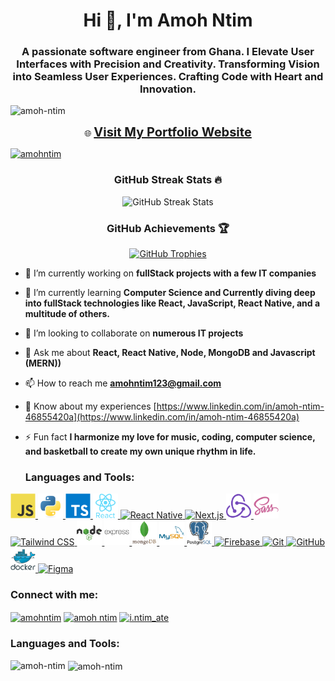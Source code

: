 <h1 align="center">Hi 👋, I'm Amoh Ntim</h1>
<h3 align="center">A passionate software engineer from Ghana. I Elevate User Interfaces with Precision and Creativity. Transforming Vision into Seamless User Experiences. Crafting Code with Heart and Innovation.</h3>

<p align="left"> <img src="https://komarev.com/ghpvc/?username=amoh-ntim&label=Profile%20views&color=0e75b6&style=flat" alt="amoh-ntim" /> </p>

<p align="center">
  🌐 <a href="https://sammycom.vercel.app" target="_blank" style="font-size: 20px; font-weight: bold;">Visit My Portfolio Website</a>
</p>

<p align="left"> <a href="https://twitter.com/amohntim" target="blank"><img src="https://img.shields.io/twitter/follow/amohntim?logo=twitter&style=for-the-badge" alt="amohntim" /></a> </p>
<h3 align="center">GitHub Streak Stats 🔥</h3>
<p align="center">
  <img src="https://github-readme-streak-stats.herokuapp.com/?user=amoh-ntim&theme=highcontrast&hide_border=true" alt="GitHub Streak Stats">
</p>
<h3 align="center">GitHub Achievements 🏆</h3>
<p align="center"> 
  <a href="https://github.com/ryo-ma/github-profile-trophy">
    <img src="https://github-profile-trophy.vercel.app/?username=amoh-ntim&theme=gruvbox&margin-w=15&margin-h=15&column=7&no-frame=true" alt="GitHub Trophies" />
  </a> 
</p>

- 🔭 I’m currently working on **fullStack projects with a few IT companies**

- 🌱 I’m currently learning **Computer Science and Currently diving deep into fullStack technologies like React, JavaScript, React Native, and a multitude of others.**

- 👯 I’m looking to collaborate on **numerous IT projects**

- 💬 Ask me about **React, React Native, Node, MongoDB and Javascript (MERN))**

- 📫 How to reach me **amohntim123@gmail.com**

- 📄 Know about my experiences [https://www.linkedin.com/in/amoh-ntim-46855420a](https://www.linkedin.com/in/amoh-ntim-46855420a)

- ⚡ Fun fact **I harmonize my love for music, coding, computer science, and basketball to create my own unique rhythm in life.**

  <h3 align="left">Languages and Tools:</h3>
<p align="left">
  <!-- Programming Languages -->
  <a href="https://developer.mozilla.org/en-US/docs/Web/JavaScript" target="_blank" rel="noreferrer">
    <img src="https://raw.githubusercontent.com/devicons/devicon/master/icons/javascript/javascript-original.svg" alt="JavaScript" width="40" height="40"/>
  </a>
  <a href="https://www.python.org" target="_blank" rel="noreferrer">
    <img src="https://raw.githubusercontent.com/devicons/devicon/master/icons/python/python-original.svg" alt="Python" width="40" height="40"/>
  </a>
  <a href="https://www.typescriptlang.org/" target="_blank" rel="noreferrer">
    <img src="https://raw.githubusercontent.com/devicons/devicon/master/icons/typescript/typescript-original.svg" alt="TypeScript" width="40" height="40"/>
  </a>

  <!-- Frontend Development -->
  <a href="https://reactjs.org/" target="_blank" rel="noreferrer">
    <img src="https://raw.githubusercontent.com/devicons/devicon/master/icons/react/react-original-wordmark.svg" alt="React" width="40" height="40"/>
  </a>
  <a href="https://reactnative.dev/" target="_blank" rel="noreferrer">
    <img src="https://reactnative.dev/img/header_logo.svg" alt="React Native" width="40" height="40"/>
  </a>
  <a href="https://nextjs.org/" target="_blank" rel="noreferrer">
    <img src="https://cdn.worldvectorlogo.com/logos/nextjs-2.svg" alt="Next.js" width="40" height="40"/>
  </a>
  <a href="https://redux.js.org/" target="_blank" rel="noreferrer">
    <img src="https://raw.githubusercontent.com/devicons/devicon/master/icons/redux/redux-original.svg" alt="Redux" width="40" height="40"/>
  </a>
  <a href="https://sass-lang.com" target="_blank" rel="noreferrer">
    <img src="https://raw.githubusercontent.com/devicons/devicon/master/icons/sass/sass-original.svg" alt="Sass" width="40" height="40"/>
  </a>
  <a href="https://tailwindcss.com/" target="_blank" rel="noreferrer">
    <img src="https://www.vectorlogo.zone/logos/tailwindcss/tailwindcss-icon.svg" alt="Tailwind CSS" width="40" height="40"/>
  </a>

  <!-- Backend Development -->
  <a href="https://nodejs.org" target="_blank" rel="noreferrer">
    <img src="https://raw.githubusercontent.com/devicons/devicon/master/icons/nodejs/nodejs-original-wordmark.svg" alt="Node.js" width="40" height="40"/>
  </a>
  <a href="https://expressjs.com" target="_blank" rel="noreferrer">
    <img src="https://raw.githubusercontent.com/devicons/devicon/master/icons/express/express-original-wordmark.svg" alt="Express.js" width="40" height="40"/>
  </a>

  <!-- Databases -->
  <a href="https://www.mongodb.com/" target="_blank" rel="noreferrer">
    <img src="https://raw.githubusercontent.com/devicons/devicon/master/icons/mongodb/mongodb-original-wordmark.svg" alt="MongoDB" width="40" height="40"/>
  </a>
  <a href="https://www.mysql.com/" target="_blank" rel="noreferrer">
    <img src="https://raw.githubusercontent.com/devicons/devicon/master/icons/mysql/mysql-original-wordmark.svg" alt="MySQL" width="40" height="40"/>
  </a>
  <a href="https://www.postgresql.org" target="_blank" rel="noreferrer">
    <img src="https://raw.githubusercontent.com/devicons/devicon/master/icons/postgresql/postgresql-original-wordmark.svg" alt="PostgreSQL" width="40" height="40"/>
  </a>
  <a href="https://firebase.google.com/" target="_blank" rel="noreferrer">
    <img src="https://www.vectorlogo.zone/logos/firebase/firebase-icon.svg" alt="Firebase" width="40" height="40"/>
  </a>

  <!-- DevOps & Tools -->
  <a href="https://git-scm.com/" target="_blank" rel="noreferrer">
    <img src="https://www.vectorlogo.zone/logos/git-scm/git-scm-icon.svg" alt="Git" width="40" height="40"/>
  </a>
  <a href="https://github.com" target="_blank" rel="noreferrer">
    <img src="https://www.vectorlogo.zone/logos/github/github-icon.svg" alt="GitHub" width="40" height="40"/>
  </a>
  <a href="https://docker.com" target="_blank" rel="noreferrer">
    <img src="https://raw.githubusercontent.com/devicons/devicon/master/icons/docker/docker-original-wordmark.svg" alt="Docker" width="40" height="40"/>
  </a>

  <!-- Design Tools -->
  <a href="https://www.figma.com/" target="_blank" rel="noreferrer">
    <img src="https://www.vectorlogo.zone/logos/figma/figma-icon.svg" alt="Figma" width="40" height="40"/>
  </a>
 
</p>


<h3 align="left">Connect with me:</h3>
<p align="left">
<a href="https://twitter.com/amohntim" target="blank"><img align="center" src="https://raw.githubusercontent.com/rahuldkjain/github-profile-readme-generator/master/src/images/icons/Social/twitter.svg" alt="amohntim" height="30" width="40" /></a>
<a href="https://linkedin.com/in/amoh ntim" target="blank"><img align="center" src="https://raw.githubusercontent.com/rahuldkjain/github-profile-readme-generator/master/src/images/icons/Social/linked-in-alt.svg" alt="amoh ntim" height="30" width="40" /></a>
<a href="https://instagram.com/i.ntim_ate" target="blank"><img align="center" src="https://raw.githubusercontent.com/rahuldkjain/github-profile-readme-generator/master/src/images/icons/Social/instagram.svg" alt="i.ntim_ate" height="30" width="40" /></a>
</p>

<h3 align="left">Languages and Tools:</h3>
<p align="left"> 
  <!-- Add your language and tool icons here as before -->
</p>




<p><img align="left" src="https://github-readme-stats.vercel.app/api/top-langs?username=amoh-ntim&show_icons=true&locale=en&layout=compact" alt="amoh-ntim" /></p>

<p>&nbsp;<img align="center" src="https://github-readme-stats.vercel.app/api?username=amoh-ntim&show_icons=true&locale=en" alt="amoh-ntim" /></p>

